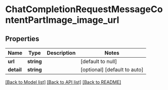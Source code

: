 # ChatCompletionRequestMessageContentPartImage_image_url

## Properties
Name | Type | Description | Notes
------------ | ------------- | ------------- | -------------
**url** | **string** |  | [default to null]
**detail** | **string** |  | [optional] [default to auto]

[[Back to Model list]](../README.md#documentation-for-models) [[Back to API list]](../README.md#documentation-for-api-endpoints) [[Back to README]](../README.md)


